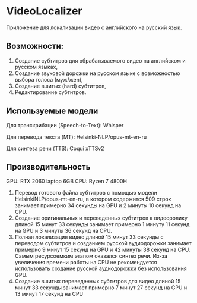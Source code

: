 # VideoLocalizer
Приложение для локализации видео с английского на русский язык.

## Возможности:
1. Создание субтитров для обрабатываемого видео на английском и русском языках,
2. Создание звуковой дорожки на русском языке с возможностью выбора голоса (муж/жен),
3. Создание вшитых (hard) субтитров,
4. Редактирование субтитров.

## Используемые модели
Для транскрибации (Speech-to-Text): Whisper

Для перевода текста (MT): Helsinki-NLP/opus-mt-en-ru

Для синтеза речи (TTS): Coqui xTTSv2
## Производительность
GPU: RTX 2060 laptop 6GB
CPU: Ryzen 7 4800H
1. Перевод готового файла субтитров с помощью модели HelsinkiNLP/opus-mt-en-ru, в котором содержится 509 строк занимает примерно 34 секунды на GPU и 2 минуты 10 секунд на CPU.
2. Создание оригинальных и переведенных субтитров к видеоролику длиной 15 минут 33 секунды занимает примерно 1 минуту 11 секунд на GPU и 3 минуты 36 секунд на CPU.
3. Полная локализация видео длиной 15 минут 33 секунды с переводом субтитров и созданием русской аудиодорожки занимает примерно 9 минут 15 секунд на GPU и 42 минуты 38 секунд на CPU. Самым ресурсоемким этапом оказался синтез речи. Из-за увеличения времени работы на CPU не рекомендуется использовать создание русской аудиодорожки без использования GPU.
4. Создание вшитых переведенных субтитров для видео длиной 15 минут 33 секунды занимает примерно 7 минут 27 секунд на GPU и 13 минут 17 секунд на CPU
